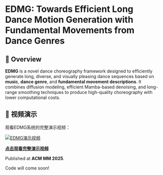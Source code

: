 # EDMG: Towards Efficient Long Dance Motion Generation with Fundamental Movements from Dance Genres

## 🌟 Overview

**EDMG** is a novel dance choreography framework designed to efficiently generate long, diverse, and visually pleasing dance sequences based on **music**, **dance genre**, and **fundamental movement descriptions**. It combines diffusion modeling, efficient Mamba-based denoising, and long-range smoothing techniques to produce high-quality choreography with lower computational costs.

## 🎥 视频演示

观看EDMG系统的完整演示视频：

[![EDMG演示视频](https://img.youtube.com/vi/VIDEO_ID/0.jpg)](https://drive.google.com/file/d/17UIRI4-YqCuTAk-PQ_xazPqTvanpV277/view?usp=drive_link)

**[点击观看完整演示视频](https://drive.google.com/file/d/17UIRI4-YqCuTAk-PQ_xazPqTvanpV277/view?usp=drive_link)**

Published at **ACM MM 2025**.

Code will come soon!


